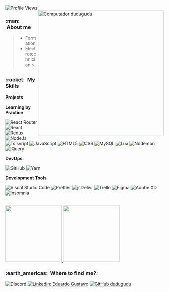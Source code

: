 ![Profile Views](https://komarev.com/ghpvc/?username=dudugudu&color=7C3138&style=flat-square)
<img src="https://raw.githubusercontent.com/MicaelliMedeiros/micaellimedeiros/master/image/computer-illustration.png" min-width="400px" max-width="400px" width="400px" align="right" alt="Computador dudugudu">




<h3> :man: &nbsp;About me</h3>

>- Formation:
  >- Electrotechnician ⚡

<h3> :rocket: &nbsp;My Skills </h3>

**Projects**

  
  
**Learning by Practice**

  ![React Router](https://img.shields.io/badge/-React%20Router-222222?style=flat&logo=ReactRouter)
  ![React](https://img.shields.io/badge/-React-222222?style=flat&logo=react)
  ![Redux](https://img.shields.io/badge/-Redux-222222?style=flat&logo=Redux)
  ![NodeJs](https://img.shields.io/badge/-NodeJs-222222?style=flat&logo=Node.js)
  ![Ts svript](https://img.shields.io/badge/-TypeScript-222222?style=flat&logo=ts-node)
  ![JavaScript](https://img.shields.io/badge/-JavaScript-222222?style=flat&logo=javascript)
  ![HTML5](https://img.shields.io/badge/-HTML5-222222?style=flat&logo=HTML5)
  ![CSS](https://img.shields.io/badge/-CSS-222222?style=flat&logo=CSS3&logoColor=1572B6)
  ![MySQL](https://img.shields.io/badge/-MySQL-222222?style=flat&logo=mysql)
  ![Lua](https://img.shields.io/badge/-.Lua-222222?style=flat&logo=lua) 
  ![Nodemon](https://img.shields.io/badge/-.Nodemon-222222?style=flat&logo=Nodemon) 
  ![jQuery](https://img.shields.io/badge/-.jQuery-222222?style=flat&logo=jQuery)

**DevOps**

  ![GitHub](https://img.shields.io/badge/-GitHub-222222?style=flat&logo=github) 
  ![Yarn](https://img.shields.io/badge/-Yarn-222222?style=flat&logo=Yarn)
 
**Development Tools**
  
  ![Visual Studio Code](https://img.shields.io/badge/-Visual%20Studio%20Code-222222?style=flat&logo=visual-studio-code&logoColor=007ACC)
  ![Prettier](https://img.shields.io/badge/-Prettier-222222?style=flat&logo=Prettier)
  ![jsDelivr](https://img.shields.io/badge/-jsDelivr-222222?style=flat&logo=jsDelivr)
  ![Trello](https://img.shields.io/badge/-Trello-222222?style=flat&logo=trello&logoColor=007ACC)
  ![Figma](https://img.shields.io/badge/-Figma-222222?style=flat&logo=figma&logoColor=007ACC)
  ![Adobe XD](https://img.shields.io/badge/-Adobe%20XD-222222?style=flat&logo=adobe-xd&logoColor=007ACC)
  ![Insomnia](https://img.shields.io/badge/-Insomnia-222222?style=flat&logo=insomnia)

<br/>

<a href="https://github.com/dudugudu">
  <img height="180em" src="https://github-readme-stats-indol-nu-80.vercel.app/api?username=dudugudu&count_private=true&show_icons=true&theme=onedark&include_all_commits=true" />
</a>
<a href="https://github.com/dudugudu">
  <img height="180em" src="https://github-readme-stats-indol-nu-80.vercel.app/api/top-langs/?username=dudugudu&count_private=true&show_icons=true&theme=onedark&include_all_commits=true" />
</a>

<h3> :earth_americas: &nbsp;Where to find me?: </h3> 

  
  
  
![Discord](https://img.shields.io/badge/-🐶🅳🆄🅳🆄🆉🅴🅸🆁🅰🐶%208823-222222?style=flat&logo=Discord)
[![Linkedin: Eduardo Gustavo](https://img.shields.io/badge/-Eduardo%20Gustavo-blue?style=?style=flat&logo=Linkedin&logoColor=white&link=https://www.linkedin.com/in/eduardo-gustavo-da-silva-rodrigues-830a07225/)](https://www.linkedin.com/in/eduardo-gustavo-da-silva-rodrigues-830a07225/)
[![GitHub dudugudu]( https://img.shields.io/github/followers/dudugudu?label=follow&style=social)](https://github.com/dudugudu/)
